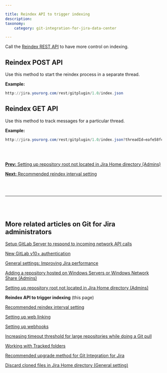 ```yaml
---

title: Reindex API to trigger indexing
description:
taxonomy:
    category: git-integration-for-jira-data-center

---
```


<!-- getting started for git admins -->

Call the [Reindex REST API](/git-integration-for-jira-data-center/reindex-api-gij-self-managed) to have more control on indexing.

## Reindex POST API

Use this method to start the reindex process in a separate thread.

**Example:**

```powershell
http://jira.yourorg.com/rest/gitplugin/1.0/index.json
```

## Reindex GET API

Use this method to track messages for a particular thread.

**Example:**

```powershell
http://jira.yourorg.com/rest/gitplugin/1.0/index.json?threadId=eafe58fc-d8de-42ff-8815-6fe5860b38d2
```

<br>
<br>

[**Prev:** Setting up repository root not located in Jira Home directory \(Admins\)](/git-integration-for-jira-data-center/Setting-up-repository-root-not-located-in-Jira-Home-directory-(Admins)-gij-self-managed)

[**Next:** Recommended reindex interval setting](/git-integration-for-jira-data-center/recommended-reindex-interval-setting-gij-self-managed)

<br>
<br>
<hr>
<br>
<br>

## More related articles on Git for Jira administrators

[Setup GitLab Server to respond to incoming network API calls](/git-integration-for-jira-data-center/setup-gitLab-server-to-respond-to-incoming-network-API-calls-gij-self-managed)

[New GitLab v10+ authentication](/git-integration-for-jira-data-center/New-GitLab-v10-authentication-gij-self-managed)

[General settings: Improving Jira performance](/git-integration-for-jira-data-center/general-settings-Improving-Jira-performance-gij-self-managed)

[Adding a repository hosted on Windows Servers or Windows Network Share (Admins)](/git-integration-for-jira-data-center/adding-a-repository-hosted-on-windows-servers-or-windows-network-share-(admins)-gij-self-managed)

[Setting up repository root not located in Jira Home directory (Admins)](/git-integration-for-jira-data-center/setting-up-repository-root-not-located-in-Jira-Home-directory-(admins)-gij-self-managed)

**Reindex API to trigger indexing** (this page)

[Recommended reindex interval setting](/git-integration-for-jira-data-center/recommended-reindex-interval-setting-gij-self-managed)

[Setting up web linking](/git-integration-for-jira-data-center/setting-up-web-linking-gij-self-managed)

[Setting up webhooks](/git-integration-for-jira-data-center/setting-up-webhooks-gij-self-managed)

[Increasing timeout threshold for large repositories while doing a Git pull](/git-integration-for-jira-data-center/increasing-timeout-threshold-for-large-repositories-while-doing-a-git-pull-gij-self-managed)

[Working with Tracked folders](/git-integration-for-jira-data-center/working-with-Tracked-folders-gij-self-managed)

[Recommended upgrade method for Git Integration for Jira](/git-integration-for-jira-data-center/recommended-upgrade-method-for-git-integration-for-jira-gij-self-managed)

[Discard cloned files in Jira Home directory (General setting)](/git-integration-for-jira-data-center/discard-cloned-files-in-Jira-Home-directory-(general-setting)-gij-self-managed)



